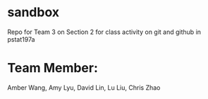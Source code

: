 # sandbox
Repo for Team 3 on Section 2 for class activity on git and github in pstat197a

# Team Member: 
Amber Wang, Amy Lyu, David Lin, Lu Liu, Chris Zhao
